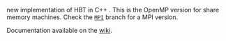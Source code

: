 new implementation of HBT in C++ . This is the OpenMP version for share memory machines. Check the [`MPI`](https://github.com/Kambrian/HBT2/tree/MPI-Hydro) branch for a MPI version.

Documentation available on the [wiki](https://github.com/Kambrian/HBT2/wiki).